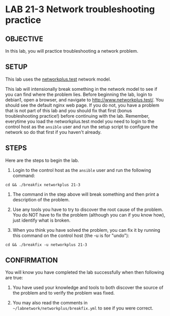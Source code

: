 # LAB 21-3 Network troubleshooting practice

## OBJECTIVE

In this lab, you will practice troubleshooting a network problem.

## SETUP
This lab uses the [networkplus.test](https://github.com/dmbrownlee/demo/blob/master/networkplus/labfiles/README.md) network model.

This lab will intensionally break something in the network model to see if you can find where the problem lies.  Before beginning the lab, login to debian1, open a browser, and navigate to http://www.networkplus.test/.  You should see the default nginx web page.  If you do not, you have a problem that is not part of this lab and you should fix that first (bonus troubleshooting practice!) before continuing with the lab.  Remember, everytime you load the networkplus.test model you need to login to the control host as the ```ansible``` user and run the setup script to configure the network so do that first if you haven't already.

## STEPS

Here are the steps to begin the lab.

1. Login to the control host as the ```ansible``` user and run the following command:

  ```
  cd && ./breakfix networkplus 21-3
  ```

1. The command in the step above will break something and then print a description of the problem.

1. Use any tools you have to try to discover the root cause of the problem.  You do NOT have to fix the problem (although you can if you know how), just identify what is broken.

1.  When you think you have solved the problem, you can fix it by running this command on the control host (the -u is for "undo"):

  ```
  cd && ./breakfix -u networkplus 21-3
  ```

## CONFIRMATION

You will know you have completed the lab successfully when then following are
true:

1. You have used your knowledge and tools to both discover the source of the problem and to verify the problem was fixed.

1. You may also read the comments in ```~/labnetwork/networkplus/breakfix.yml``` to see if you were correct.

